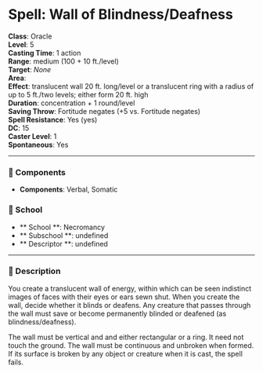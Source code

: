 
# Spell: Wall of Blindness/Deafness
**Class**: Oracle  
**Level**: 5  
**Casting Time**: 1 action  
**Range**: medium (100 + 10 ft./level)  
**Target**: _None_  
**Area**:   
**Effect**: translucent wall 20 ft. long/level or a translucent ring with a radius of up to 5 ft./two levels; either form 20 ft. high  
**Duration**: concentration + 1 round/level  
**Saving Throw**: Fortitude negates (+5 vs. Fortitude negates)  
**Spell Resistance**: Yes (yes)  
**DC**: 15  
**Caster Level**: 1  
**Spontaneous**: Yes

---

### 🔮 Components
- **Components**: Verbal, Somatic

### 🏫 School
- ** School **: Necromancy
- ** Subschool **: undefined
- ** Descriptor **: undefined
---

### 📜 Description
You create a translucent wall of energy, within which can be seen indistinct images of faces with their eyes or ears sewn shut. When you create the wall, decide whether it blinds or deafens. Any creature that passes through the wall must save or become permanently blinded or deafened (as blindness/deafness).

The wall must be vertical and and either rectangular or a ring. It need not touch the ground. The wall must be continuous and unbroken when formed. If its surface is broken by any object or creature when it is cast, the spell fails.
